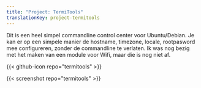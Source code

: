 ```yaml
---
title: "Project: TermiTools"
translationKey: project-termitools
---
```


Dit is een heel simpel commandline control center voor Ubuntu/Debian. Je kan er op een simpele manier de hostname, timezone, locale, rootpasword mee configureren, zonder de commandline te verlaten. Ik was nog bezig met het maken van een module voor Wifi, maar die is nog niet af.

{{< github-icon repo="termitools" >}}

{{< screenshot repo="termitools" >}}
